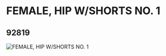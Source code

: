 # FEMALE, HIP W/SHORTS NO. 1
## 92819
![FEMALE, HIP W/SHORTS NO. 1](https://lc-www-live-s.legocdn.com/media/bricks/5/2/6018844.jpg)